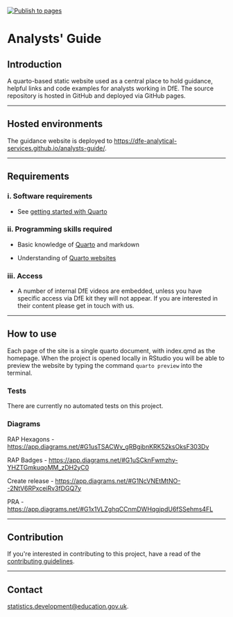 [![Publish to pages](https://github.com/dfe-analytical-services/analysts-guide/actions/workflows/publish.yml/badge.svg?branch=main)](https://github.com/dfe-analytical-services/analysts-guide/actions/workflows/publish.yml)

# Analysts' Guide

## Introduction

A quarto-based static website used as a central place to hold guidance, helpful links and code examples for analysts working in DfE. The source repository is hosted in GitHub and deployed via GitHub pages.

---

## Hosted environments

The guidance website is deployed to https://dfe-analytical-services.github.io/analysts-guide/.

---

## Requirements

### i. Software requirements 

- See [getting started with Quarto](https://quarto.org/docs/get-started/)

### ii. Programming skills required

- Basic knowledge of [Quarto](https://rmarkdown.rstudio.com/articles_intro.html) and markdown

- Understanding of [Quarto websites](https://bookdown.org/yihui/rmarkdown/rmarkdown-site.html)
  
### iii. Access

- A number of internal DfE videos are embedded, unless you have specific access via DfE kit they will not appear. If you are interested in their content please get in touch with us.

---

## How to use

Each page of the site is a single quarto document, with index.qmd as the homepage. When the project is opened locally in RStudio you will be able to preview the website by typing the command `quarto preview` into the terminal.

### Tests

There are currently no automated tests on this project.

### Diagrams

RAP Hexagons - https://app.diagrams.net/#G1usTSACWv_gRBgibnKRK52ksOksF303Dv

RAP Badges - https://app.diagrams.net/#G1uSCknFwmzhy-YHZTGmkuqoMM_zDH2yC0

Create release - https://app.diagrams.net/#G1NcVNEtMtNO--2NtV6RPxceiRv3fDGQ7y

PRA - https://app.diagrams.net/#G1x1VLZghqCCnmDWHqgjpdU6fSSehms4FL

---

## Contribution

If you're interested in contributing to this project, have a read of the [contributing guidelines](https://github.com/dfe-analytical-services/analysts-guide/blob/main/CONTRIBUTING.md).

---

## Contact

statistics.development@education.gov.uk.